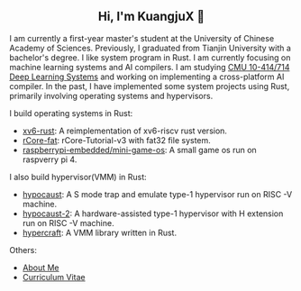 <h2 align="center"> Hi, I'm KuangjuX 👋 </h2>

I am currently a first-year master's student at the University of Chinese Academy of Sciences. Previously, I graduated from Tianjin University with a bachelor's degree. I like system program in Rust. I am currently focusing on machine learning systems and AI compilers. 
I am studying [CMU 10-414/714 Deep Learning Systems](https://dlsyscourse.org/) and working on implementing a cross-platform AI compiler. 
In the past, I have implemented some system projects using Rust, primarily involving operating systems and hypervisors.

I build operating systems in Rust:  

- [xv6-rust](https://github.com/Ko-oK-OS/xv6-rust): A reimplementation of xv6-riscv rust version.  
- [rCore-fat](https://github.com/KuangjuX/rCore-fat): rCore-Tutorial-v3 with fat32 file system.  
- [raspberrypi-embedded/mini-game-os](https://github.com/raspberrypi-embedded/mini-game-os): A small game os run on raspverry pi 4.

I also build hypervisor(VMM) in Rust:  
- [hypocaust](https://github.com/KuangjuX/hypocaust): A S mode trap and emulate type-1 hypervisor run on RISC -V machine.
- [hypocaust-2](https://github.com/KuangjuX/hypocaust-2): A hardware-assisted type-1 hypervisor with H extension run on RISC -V machine.
- [hypercraft](https://github.com/KuangjuX/hypercraft): A VMM library written in Rust.

Others:
- [About Me](http://kuangjux.top/)
- [Curriculum Vitae](http://kuangjux.top/files/resume.pdf)

